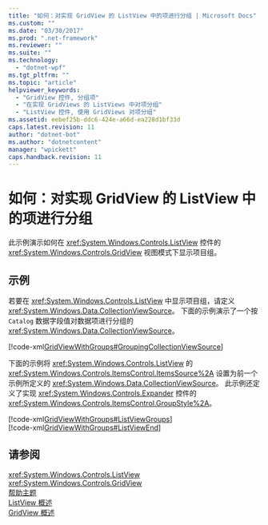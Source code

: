 ```yaml
---
title: "如何：对实现 GridView 的 ListView 中的项进行分组 | Microsoft Docs"
ms.custom: ""
ms.date: "03/30/2017"
ms.prod: ".net-framework"
ms.reviewer: ""
ms.suite: ""
ms.technology: 
  - "dotnet-wpf"
ms.tgt_pltfrm: ""
ms.topic: "article"
helpviewer_keywords: 
  - "GridView 控件, 分组项"
  - "在实现 GridViews 的 ListViews 中对项分组"
  - "ListView 控件, 使用 GridViews 对项分组"
ms.assetid: eebef25b-ddc6-424e-a66d-ea228d1bf33d
caps.latest.revision: 11
author: "dotnet-bot"
ms.author: "dotnetcontent"
manager: "wpickett"
caps.handback.revision: 11
---
```

# 如何：对实现 GridView 的 ListView 中的项进行分组
此示例演示如何在 <xref:System.Windows.Controls.ListView> 控件的 <xref:System.Windows.Controls.GridView> 视图模式下显示项目组。  
  
## 示例  
 若要在 <xref:System.Windows.Controls.ListView> 中显示项目组，请定义 <xref:System.Windows.Data.CollectionViewSource>。  下面的示例演示了一个按 `Catalog` 数据字段值对数据项进行分组的 <xref:System.Windows.Data.CollectionViewSource>。  
  
 [!code-xml[GridViewWithGroups#GroupingCollectionViewSource](../../../../samples/snippets/csharp/VS_Snippets_Wpf/GridViewWithGroups/CS/Window1.xaml#groupingcollectionviewsource)]  
  
 下面的示例将 <xref:System.Windows.Controls.ListView> 的 <xref:System.Windows.Controls.ItemsControl.ItemsSource%2A> 设置为前一个示例所定义的 <xref:System.Windows.Data.CollectionViewSource>。  此示例还定义了实现 <xref:System.Windows.Controls.Expander> 控件的 <xref:System.Windows.Controls.ItemsControl.GroupStyle%2A>。  
  
 [!code-xml[GridViewWithGroups#ListViewGroups](../../../../samples/snippets/csharp/VS_Snippets_Wpf/GridViewWithGroups/CS/Window1.xaml#listviewgroups)]  
[!code-xml[GridViewWithGroups#ListViewEnd](../../../../samples/snippets/csharp/VS_Snippets_Wpf/GridViewWithGroups/CS/Window1.xaml#listviewend)]  
  
## 请参阅  
 <xref:System.Windows.Controls.ListView>   
 <xref:System.Windows.Controls.GridView>   
 [帮助主题](../../../../docs/framework/wpf/controls/listview-how-to-topics.md)   
 [ListView 概述](../../../../docs/framework/wpf/controls/listview-overview.md)   
 [GridView 概述](../../../../docs/framework/wpf/controls/gridview-overview.md)